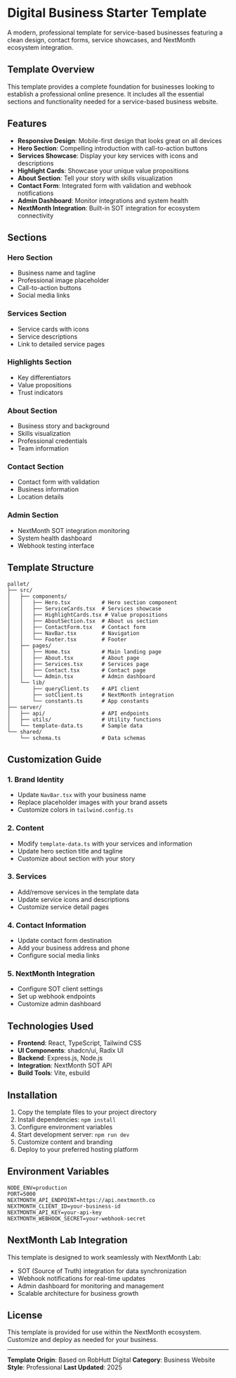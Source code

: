# Digital Business Starter Template

A modern, professional template for service-based businesses featuring a clean design, contact forms, service showcases, and NextMonth ecosystem integration.

## Template Overview

This template provides a complete foundation for businesses looking to establish a professional online presence. It includes all the essential sections and functionality needed for a service-based business website.

## Features

- **Responsive Design**: Mobile-first design that looks great on all devices
- **Hero Section**: Compelling introduction with call-to-action buttons
- **Services Showcase**: Display your key services with icons and descriptions
- **Highlight Cards**: Showcase your unique value propositions
- **About Section**: Tell your story with skills visualization
- **Contact Form**: Integrated form with validation and webhook notifications
- **Admin Dashboard**: Monitor integrations and system health
- **NextMonth Integration**: Built-in SOT integration for ecosystem connectivity

## Sections

### Hero Section
- Business name and tagline
- Professional image placeholder
- Call-to-action buttons
- Social media links

### Services Section
- Service cards with icons
- Service descriptions
- Link to detailed service pages

### Highlights Section
- Key differentiators
- Value propositions
- Trust indicators

### About Section
- Business story and background
- Skills visualization
- Professional credentials
- Team information

### Contact Section
- Contact form with validation
- Business information
- Location details

### Admin Section
- NextMonth SOT integration monitoring
- System health dashboard
- Webhook testing interface

## Template Structure

```
pallet/
├── src/
│   ├── components/
│   │   ├── Hero.tsx          # Hero section component
│   │   ├── ServiceCards.tsx  # Services showcase
│   │   ├── HighlightCards.tsx # Value propositions
│   │   ├── AboutSection.tsx  # About us section
│   │   ├── ContactForm.tsx   # Contact form
│   │   ├── NavBar.tsx        # Navigation
│   │   └── Footer.tsx        # Footer
│   ├── pages/
│   │   ├── Home.tsx          # Main landing page
│   │   ├── About.tsx         # About page
│   │   ├── Services.tsx      # Services page
│   │   ├── Contact.tsx       # Contact page
│   │   └── Admin.tsx         # Admin dashboard
│   └── lib/
│       ├── queryClient.ts    # API client
│       ├── sotClient.ts      # NextMonth integration
│       └── constants.ts      # App constants
├── server/
│   ├── api/                  # API endpoints
│   ├── utils/                # Utility functions
│   └── template-data.ts      # Sample data
└── shared/
    └── schema.ts             # Data schemas
```

## Customization Guide

### 1. Brand Identity
- Update `NavBar.tsx` with your business name
- Replace placeholder images with your brand assets
- Customize colors in `tailwind.config.ts`

### 2. Content
- Modify `template-data.ts` with your services and information
- Update hero section title and tagline
- Customize about section with your story

### 3. Services
- Add/remove services in the template data
- Update service icons and descriptions
- Customize service detail pages

### 4. Contact Information
- Update contact form destination
- Add your business address and phone
- Configure social media links

### 5. NextMonth Integration
- Configure SOT client settings
- Set up webhook endpoints
- Customize admin dashboard

## Technologies Used

- **Frontend**: React, TypeScript, Tailwind CSS
- **UI Components**: shadcn/ui, Radix UI
- **Backend**: Express.js, Node.js
- **Integration**: NextMonth SOT API
- **Build Tools**: Vite, esbuild

## Installation

1. Copy the template files to your project directory
2. Install dependencies: `npm install`
3. Configure environment variables
4. Start development server: `npm run dev`
5. Customize content and branding
6. Deploy to your preferred hosting platform

## Environment Variables

```env
NODE_ENV=production
PORT=5000
NEXTMONTH_API_ENDPOINT=https://api.nextmonth.co
NEXTMONTH_CLIENT_ID=your-business-id
NEXTMONTH_API_KEY=your-api-key
NEXTMONTH_WEBHOOK_SECRET=your-webhook-secret
```

## NextMonth Lab Integration

This template is designed to work seamlessly with NextMonth Lab:

- SOT (Source of Truth) integration for data synchronization
- Webhook notifications for real-time updates
- Admin dashboard for monitoring and management
- Scalable architecture for business growth

## License

This template is provided for use within the NextMonth ecosystem. Customize and deploy as needed for your business.

---

**Template Origin**: Based on RobHutt Digital
**Category**: Business Website
**Style**: Professional
**Last Updated**: 2025